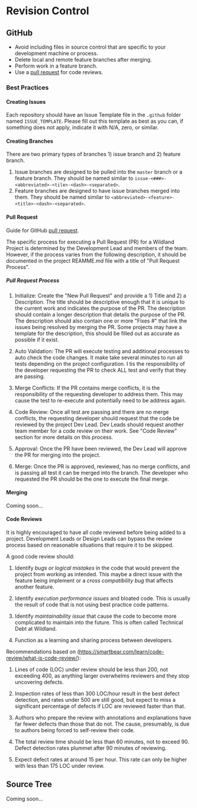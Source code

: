 #	Revision Control

## GitHub
- Avoid including files in source control that are specific to your
  development machine or process.
- Delete local and remote feature branches after merging.
- Perform work in a feature branch.
- Use a [pull request](https://help.github.com/articles/using-pull-requests/) for code reviews.

### Best Practices

#### Creating Issues
Each repository should have an Issue Template file in the `.github` folder named `ISSUE_TEMPLATE`.
Please fill out this template as best as you can, if something does not apply, indicate it with N/A, zero, or similar.

#### Creating Branches
There are two primary types of branches 1) issue branch and 2) feature branch.

1. Issue branches are designed to be pulled into the `master` branch or a
   feature branch. They should be named similar to `issue-<###>-<abbreviated>-<tile>-<dash>-<separated>`.
2. Feature branches are designed to have issue branches merged into them. They
   should be named similar to `<abbreviated>-<feature>-<title>-<dash>-<separated>`.

#### Pull Request
Guide for GitHub [pull request](https://help.github.com/articles/using-pull-requests/).

The specific process for executing a Pull Request (PR) for a Wildland Project is determined by the Development Lead and members of the team. However, if the process varies from the following description, it should be documented in the project REAMME.md file with a title of "Pull Request Process".

##### Pull Request Process

1. Initialize: Create the "New Pull Request" and provide a 1) Title and 2) a Description. The title should be descriptive enough that it is unique to the current work and indicates the purpose of the PR. The description should contain a longer description that details the purpose of the PR. The description should also contain one or more "Fixes #<Issue Number>" that link the issues being resolved by merging the PR. Some projects may have a template for the description, this should be filled out as accurate as possible if it exist.

2. Auto Validation: The PR will execute testing and additional processes to auto check the code changes. It make take several minutes to run all tests depending on the project configuration. I tis the responsibility of the developer requesting the PR to check ALL test and verify that they are passing.

3. Merge Conflicts: If the PR contains merge conflicts, it is the responsibility of the requesting developer to address them. This may cause the test to re-execute and potentially need to be address again.

4. Code Review: Once all test are passing and there are no merge conflicts, the requesting developer should request that the code be reviewed by the project Dev Lead. Dev Leads should request another team member for a code review on their work. See "Code Review" section for more details on this process.

5. Approval: Once the PR have been reviewed, the Dev Lead will approve the PR for merging into the project.

6. Merge: Once the PR is approved, reviewed, has no merge conflicts, and is passing all test it can be merged into the branch. The developer who requested the PR should be the one to execute the final merge.

#### Merging

Coming soon...

#### Code Reviews

It is highly encouraged to have all code reviewed before being added to a project. Development Leads or Design Leads can bypass the review process based on reasonable situations that require it to be skipped.

A good code review should:

1. Identify *bugs or logical mistakes* in the code that would prevent the project from working as intended. This maybe a direct issue with the feature being implement or a *cross compatibility bug* that affects another feature.

2. Identify *execution performance issues* and bloated code. This is usually the result of code that is not using best practice code patterns.

3. Identify *maintainability issue* that cause the code to become more complicated to maintain into the future. This is often called Technical Debt at Wildland.

4. Function as a learning and sharing process between developers.

Recommendations based on (https://smartbear.com/learn/code-review/what-is-code-review/):

1. Lines of code (LOC) under review should be less than 200, not exceeding 400, as anything larger overwhelms reviewers and they stop uncovering defects.

2. Inspection rates of less than 300 LOC/hour result in the best defect detection, and rates under 500 are still good, but expect to miss a significant percentage of defects if LOC are reviewed faster than that.

3. Authors who prepare the review with annotations and explanations have far fewer defects than those that do not. The cause, presumably, is due to authors being forced to self-review their code.

4. The total review time should be less than 60 minutes, not to exceed 90. Defect detection rates plummet after 90 minutes of reviewing.

5. Expect defect rates at around 15 per hour. This rate can only be higher with less than 175 LOC under review.


## Source Tree

Coming soon...
